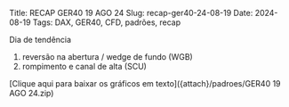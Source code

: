 Title: RECAP GER40 19 AGO 24
Slug: recap-ger40-24-08-19
Date: 2024-08-19
Tags: DAX, GER40, CFD, padrões, recap


Dia de tendência
  
1. reversão na abertura / wedge de fundo (WGB)  
2. rompimento e canal de alta (SCU)  
  
  
[Clique aqui para baixar os gráficos em texto]({attach}/padroes/GER40 19 AGO 24.zip)
